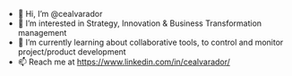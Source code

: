 - 👋 Hi, I’m @cealvarador
- 👀 I’m interested in Strategy, Innovation & Business Transformation management
- 🌱 I’m currently learning about collaborative tools, to control and monitor project/product development
- 📫 Reach me at https://www.linkedin.com/in/cealvarador/

<!---
cealvarador/cealvarador is a ✨ special ✨ repository because its `README.md` (this file) appears on your GitHub profile.
You can click the Preview link to take a look at your changes.
--->
